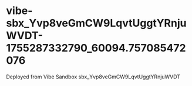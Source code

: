 # vibe-sbx_Yvp8veGmCW9LqvtUggtYRnjuWVDT-1755287332790_60094.757085472076
Deployed from Vibe Sandbox sbx_Yvp8veGmCW9LqvtUggtYRnjuWVDT
